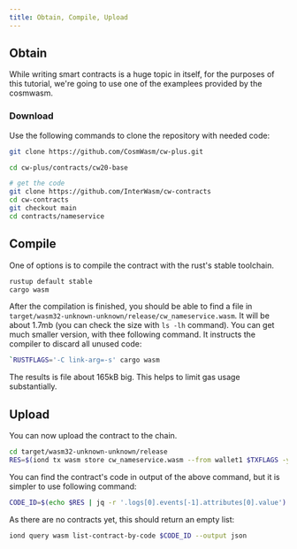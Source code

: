 ```yaml
---
title: Obtain, Compile, Upload
---
```


## Obtain

While writing smart contracts is a huge topic in itself, for the purposes of this tutorial, we're going to use one of the examplees provided by the cosmwasm.

### Download

Use the following commands to clone the repository with needed code:

```bash
git clone https://github.com/CosmWasm/cw-plus.git

cd cw-plus/contracts/cw20-base
```

```bash
# get the code
git clone https://github.com/InterWasm/cw-contracts
cd cw-contracts
git checkout main
cd contracts/nameservice
```

## Compile

One of options is to compile the contract with the rust's stable toolchain.

```bash
rustup default stable
cargo wasm
```

After the compilation is finished, you should be able to find a file in `target/wasm32-unknown-unknown/release/cw_nameservice.wasm`. It will be about 1.7mb (you can check the size with `ls -lh` command). You can get much smaller version, with thee following command. It instructs the compiler to discard all unused code:

```bash
`RUSTFLAGS='-C link-arg=-s' cargo wasm
```

The results is file about 165kB big. This helps to limit gas usage substantially.

## Upload


You can now upload the contract to the chain.

```bash
cd target/wasm32-unknown-unknown/release
RES=$(iond tx wasm store cw_nameservice.wasm --from wallet1 $TXFLAGS -y --output json -b block)
```

You can find the contract's code in output of the above command, but it is simpler to use following command:

```bash
CODE_ID=$(echo $RES | jq -r '.logs[0].events[-1].attributes[0].value')
```

As there are no contracts yet, this should return an empty list:

```bash
iond query wasm list-contract-by-code $CODE_ID --output json
```

